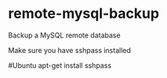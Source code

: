 # remote-mysql-backup
Backup a MySQL remote database

Make sure you have sshpass installed

#Ubuntu
apt-get install sshpass
